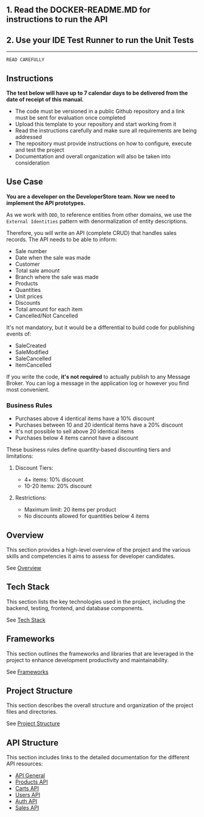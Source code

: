 ## 1. Read the DOCKER-README.MD for instructions to run the API

## 2. Use your IDE Test Runner to run the Unit Tests

---

`READ CAREFULLY`

## Instructions

**The test below will have up to 7 calendar days to be delivered from the date of receipt of this manual.**

- The code must be versioned in a public Github repository and a link must be sent for evaluation once completed
- Upload this template to your repository and start working from it
- Read the instructions carefully and make sure all requirements are being addressed
- The repository must provide instructions on how to configure, execute and test the project
- Documentation and overall organization will also be taken into consideration

## Use Case

**You are a developer on the DeveloperStore team. Now we need to implement the API prototypes.**

As we work with `DDD`, to reference entities from other domains, we use the `External Identities` pattern with denormalization of entity descriptions.

Therefore, you will write an API (complete CRUD) that handles sales records. The API needs to be able to inform:

- Sale number
- Date when the sale was made
- Customer
- Total sale amount
- Branch where the sale was made
- Products
- Quantities
- Unit prices
- Discounts
- Total amount for each item
- Cancelled/Not Cancelled

It's not mandatory, but it would be a differential to build code for publishing events of:

- SaleCreated
- SaleModified
- SaleCancelled
- ItemCancelled

If you write the code, **it's not required** to actually publish to any Message Broker. You can log a message in the application log or however you find most convenient.

### Business Rules

- Purchases above 4 identical items have a 10% discount
- Purchases between 10 and 20 identical items have a 20% discount
- It's not possible to sell above 20 identical items
- Purchases below 4 items cannot have a discount

These business rules define quantity-based discounting tiers and limitations:

1. Discount Tiers:

   - 4+ items: 10% discount
   - 10-20 items: 20% discount

2. Restrictions:
   - Maximum limit: 20 items per product
   - No discounts allowed for quantities below 4 items

## Overview

This section provides a high-level overview of the project and the various skills and competencies it aims to assess for developer candidates.

See [Overview](/.doc/overview.md)

## Tech Stack

This section lists the key technologies used in the project, including the backend, testing, frontend, and database components.

See [Tech Stack](/.doc/tech-stack.md)

## Frameworks

This section outlines the frameworks and libraries that are leveraged in the project to enhance development productivity and maintainability.

See [Frameworks](/.doc/frameworks.md)

## Project Structure

This section describes the overall structure and organization of the project files and directories.

See [Project Structure](/.doc/project-structure.md)

## API Structure

This section includes links to the detailed documentation for the different API resources:

- [API General](./docs/general-api.md)
- [Products API](/.doc/products-api.md)
- [Carts API](/.doc/carts-api.md)
- [Users API](/.doc/users-api.md)
- [Auth API](/.doc/auth-api.md)
- [Sales API](/.doc/sales-api.md)
